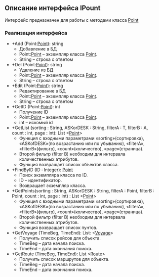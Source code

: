 ## Описание интерфейса IPount

Интерфейс предназначен для работы с методами класса [Point](Point.md)

### Реализация интерфейса

+ +Add (Point:[Point](Point.md)): string
  + Добавление в БД
  + Point:[Point](Point.md) – экземпляр класса [Point](Point.md).
  + String – строка с ответом
+ +Del (Point:[Point](Point.md)): string
  + Удаление из БД
  + Point:[Point](Point.md) – экземпляр класса [Point](Point.md).
  + String – строка с ответом
+ +Edit (Point:[Point](Point.md)): string
  + Редактирование в БД
  + Point:[Point](Point.md) – экземпляр класса [Point](Point.md).
  + String – строка с ответом
+ +GetID (Point:[Point](Point.md)): int
  + Получение ID
  + Point:[Point](Point.md) – экземпляр класса [Point](Point.md).
  + int – искомый id
+ +GetList (sorting : String, ASKorDESK : String, filterA : T, filterB : A, count : int, page : int): List <[Point](Point.md)>
  + Функция с входными параметрами «sorting»(сортировка), «ASKofDESK»(по возрастанию или по убыванию), «filterA», «filterB»(фильтр), «count»(количество), «page»(страница).
  + Второй фильтр (filter B) необходим для интервала количественных атрибутов.
  + Функция возвращает список объектов класса.
+ +FindByID (ID : Integer): [Point](Point.md) 
  + Поиск экземпляра класса по ID.
  + ID – идентификатор.
  + Возвращает экземпляр класса.
+ +GetPoints(sorting : String, ASKorDESK : String, filterA : Point, filterB : Point, count : int, page : int) : List <[Point](Point.md)>
  + Функция с входными параметрами «sorting»(сортировка), «ASKofDESK»(по возрастанию или по убыванию), «filterA», «filterB»(фильтр), «count»(количество), «page»(страница).
  + Второй фильтр (filter B) необходим для интервала количественных атрибутов.
  + Функция возвращает список пунтов.
+ +GetVoyage (TimeBeg, TimeEnd): List: <[Voyage](Voyage.md)>
  + Получить список рейсов для объекта.
  + TimeBeg – дата начала поиска.
  + TimeEnd – дата окончания поиска.
+ +GetRoute (TimeBeg, TimeEnd): List <[Route](Route.md)>
  + Получить список маршрутов для объекта.
  + TimeBeg – дата начала поиска.
  + TimeEnd – дата окончания поиска.
